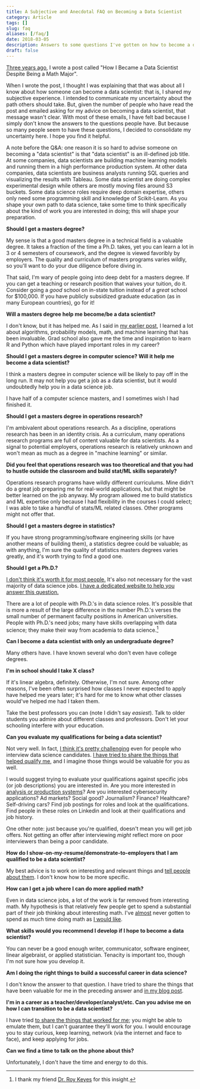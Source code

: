 ```yaml
---
title: A Subjective and Anecdotal FAQ on Becoming a Data Scientist
category: Article
tags: []
slug: faq
aliases: [/faq/]
date: 2018-03-05
description: Answers to some questions I've gotten on how to become a data scientist.
draft: false
---
```



[Three years ago](https://tdhopper.com/blog/how-i-became-a-data-scientist/), I wrote a post called "How I Became a Data Scientist Despite Being a Math Major".


When I wrote the post, I thought I was explaining that that was about all I know about how someone can become a data scientist: that is, I shared my subjective experience. I intended to communicate my uncertainty about the path others should take.  But, given the number of people who have read the post and emailed asking for my advice on becoming a data scientist, that message wasn't clear. With most of these emails, I have felt bad because I simply don't know the answers to the questions people have. But because so many people seem to have these questions, I decided to consolidate my uncertainty here. I hope you find it helpful.


A note before the Q&A: one reason it is so hard to advise someone on becoming a "data scientist" is that "data scientist" is an ill-defined job title. At some companies, data scientists are building machine learning models and running them in a high performance production system. At other data companies, data scientists are business analysts running SQL queries and visualizing the results with Tableau. Some data scientist are doing complex experimental design while others are mostly moving files around S3 buckets. Some data science roles require deep domain expertise, others only need some programming skill and knowledge of Scikit-Learn. As you shape your own path to data science, take some time to think specifically about the kind of work you are interested in doing; this will shape your preparation.

**Should I get a masters degree?**

My sense is that a good masters degree in a technical field is a valuable degree. It takes a fraction of the time a Ph.D. takes, yet you can learn a lot in 3 or 4 semesters of coursework, and the degree is viewed favoribly by employers. The quality and curriculum of masters programs varies wildly, so you'll want to do your due diligence before diving in.

That said, I'm wary of people going into deep debt for a masters degree. If you can get a teaching or research position that waives your tuition, do it. Consider going a _good_ school on in-state tuition instead of a _great_ school for $100,000. If you have publicly subsidized graduate education (as in many European countries), go for it!

**Will a masters degree help me become/be a data scientist?**

I don't know, but it has helped me. As I said in [my earlier post](https://tdhopper.com/blog/how-i-became-a-data-scientist/), I learned a lot about algorithms, probability models, math, and machine learning that has been invaluable. Grad school also gave me the time and inspiration to learn R and Python which have played important roles in my career?

**Should I get a masters degree in computer science? Will it help me become a data scientist?**

I think a masters degree in computer science will be likely to pay off in the long run. It may not help you get a job as a data scientist, but it would undoubtedly help you in a data science job.

I have half of a computer science masters, and I sometimes wish I had finished it.

**Should I get a masters degree in operations research?**

I'm ambivalent about operations research. As a discipline, operations research has been in an identity crisis. As a curriculum, many operations research programs are full of content valuable for data scientists. As a signal to potential employers, operations research is relatively unknown and won't mean as much as a degree in "machine learning" or similar.

**Did you feel that operations research was too theoretical and that you had to hustle outside the classroom and build stat/ML skills separately?**

Operations research programs have wildly different curriculums. Mine didn't do a great job preparing me for real-world applications, but that might be better learned on the job anyway. My program allowed me to build statistics and ML expertise only because I had flexibility in the courses I could select; I was able to take a handful of stats/ML related classes. Other programs might not offer that.

**Should I get a masters degree in statistics?**

If you have strong programming/software engineering skills (or have another means of building them), a statistics degree could be valuable; as with anything, I'm sure the quality of statistics masters degrees varies greatly, and it's worth trying to find a good one.

**Should I get a Ph.D.?**

[I don't think it's worth it for most people.](https://mobile.twitter.com/shouldyougetphd) It's also not necessary for the vast majority of data science jobs. [I have a dedicated website to help you answer this question.](https://shouldigetaphd.com)

There are a lot of people with Ph.D.'s in data science roles. It's possible that is more a result of the large difference in the number Ph.D.'s verses the small number of permanent faculty positions in American universities. People with Ph.D.'s need jobs; many have skills overlapping with data science; they make their way from academia to data science.[^roy]

**Can I become a data scientist with only an undergraduate degree?**

Many others have. I have known several who don't even have college degrees.

**I'm in school should I take X class?**

If it's linear algebra, definitely. Otherwise, I'm not sure. Among other reasons, I've been often surprised how classes I never expected to apply have helped me years later; it's hard for me to know what other classes would've helped me had I taken them.

Take the best professors you can (note I didn't say _easiest_). Talk to older students you admire about different classes and professors.  Don't let your schooling interfere with your education.

**Can you evaluate my qualifications for being a data scientist?**

Not very well. In fact, [I think it's pretty challenging](https://tdhopper.com/blog/some-reflections-on-being-turned-down-for-a-lot-of-data-science-jobs/) even for people who interview data science candidates. [I have tried to share the things that helped qualify me](https://tdhopper.com/blog/how-i-became-a-data-scientist/), and I imagine those things would be valuable for you as well.

I would suggest trying to evaluate your qualifications against specific jobs (or job descriptions) you are interested in. Are you more interested in [analysis or production systems](https://medium.com/@rchang/my-two-year-journey-as-a-data-scientist-at-twitter-f0c13298aee6)? Are you interested cybersecurity applications? Ad markets? Social good? Journalism? Finance? Healthcare? Self-driving cars? Find job postings for roles and look at the qualifications. Find people in these roles on Linkedin and look at their qualifications and job history.

One other note: just because you're qualified, doesn't mean you will get job offers. Not getting an offer after interviewing _might_ reflect more on poor interviewers than being a poor candidate.

**How do I show-on-my-resume/demonstrate-to-employers that I am qualified to be a data scientist?**

My best advice is to work on interesting and relevant things and [tell people about them](https://youtu.be/uRul8QdYvqQ). I don't know how to be more specific.


**How can I get a job where I can do more applied math?**

Even in data science jobs, a lot of the work is far removed from interesting math. My hypothesis is that relatively few people get to spend a substantial part of their job thinking about interesting math. I've [almost](https://github.com/datamicroscopes/lda/graphs/contributors) never gotten to spend as much time doing math as [I would like](https://twitter.com/tdhopper/status/684380622639333376).

**What skills would you recommend I develop if I hope to become a data scientist?**

You can never be a good enough writer, communicator, software engineer, linear algebraist, or applied statistician. Tenacity is important too, though I'm not sure how you develop it.

**Am I doing the right things to build a successful career in data science?**

I don't know the answer to that question. I have tried to share the things that have been valuable for me in the preceding answer and [in my blog post](https://tdhopper.com/blog/how-i-became-a-data-scientist/).

**I'm in a career as a teacher/developer/analyst/etc. Can you advise me on how I can transition to be a data scientist?**

I have tried [to share the things that worked for me](https://tdhopper.com/blog/how-i-became-a-data-scientist/); you might be able to emulate them, but I can't guarantee they'll work for you. I would encourage you to stay curious, keep learning, network (via the internet and face to face), and keep applying for jobs.

**Can we find a time to talk on the phone about this?**

Unfortunately, I don't have the time and energy to do this.

[^roy]: I thank my friend [Dr. Roy Keyes](https://mobile.twitter.com/roycoding) for this insight.
